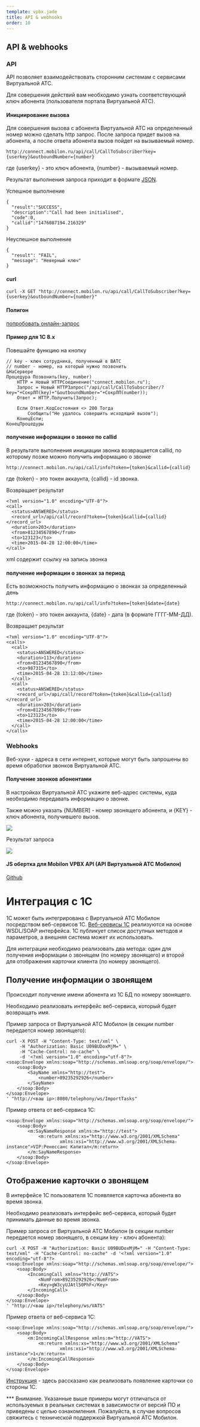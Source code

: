 ```yaml
--- 
template: vpbx.jade
title: API & webhooks
order: 10
---
```


## API & webhooks

### API 

API позволяет взаимодействовать сторонним системам с сервисами Виртуальной АТС. 

Для совершения действий вам необходимо узнать соответствующий ключ абонента (пользователя портала Виртуальной АТС). 

#### Инициирование вызова

Для совершения вызова с абонента Виртуальной АТС на определенный номер можно сделать http запрос. После запроса придет вызов на абонента, а после ответа абонента вызов пойдет на вызываемый номер.


`````
http://connect.mobilon.ru/api/call/CallToSubscriber?key={userkey}&outboundNumber={number}

`````
где {userkey} - это ключ абонента, {number} - вызываемый номер.

Результат выполнения запроса приходит в формате [JSON](http://ru.wikipedia.org/wiki/JSON). 

Успешное выполнение
`````
{
  "result":"SUCCESS",
  "description":"Call had been initialised",
  "code":0,
  "callid":"1476087194.216329"
}
`````

Неуспешное выполнение
`````
{
  "result": "FAIL", 
  "message": "Неверный ключ"
}

`````

#### curl

`````
curl -X GET "http://connect.mobilon.ru/api/call/CallToSubscriber?key={userkey}&outboundNumber={number}"

`````

#### Полигон

[попробовать онлайн-запрос](https://antirek.github.io/mobilon-demo)

#### Пример для 1С 8.х

Повешайте функцию на кнопку

`````
// key - ключ сотрудника, полученный в ВАТС
// number - номер, на который нужно позвонить
&НаСервере
Процедура Позвонить(key, number)
    НТТР = Новый HTTPСоединение("connect.mobilon.ru");
    Запрос = Новый HTTPЗапрос("/api/call/CallToSubscriber/?key="+СокрЛП(key)+"&outboundNumber="+СокрЛП(number));
    Ответ = НТТР.Получить(Запрос);

    Если Ответ.КодСостояния <> 200 Тогда
        Сообщить("Не удалось совершить исходящий вызов");
    КонецЕсли;
КонецПроцедуры

`````


#### получение информации о звонке по callid

В результате выполнения инициации звонка возвращается callid, по которому позже можно получить информацию о звонке

`````
http://connect.mobilon.ru/api/call/info?token={token}&callid={callid}

`````
где {token} - это токен аккаунта, {callid} - id звонка.

Возвращает результат

`````
<?xml version="1.0" encoding="UTF-8"?>
<call>
  <status>ANSWERED</status>
  <record_url>/api/call/record?token={token}&callid={callid}</record_url>
  <duration>203</duration>
  <from>81234567890</from>
  <to>123123</to>
  <time>2015-04-28 12:00:00</time>
</call>

`````

xml содержит ссылку на запись звонка



#### получение информации о звонках за период

Есть возможность получить информацию о звонках за определенный день

`````
http://connect.mobilon.ru/api/call/info?token={token}&date={date}

`````
где {token} - это токен аккаунта, {date} - дата (в формате ГГГГ-ММ-ДД).

Возвращает результат

`````
<?xml version="1.0" encoding="UTF-8"?>
<calls>
  <call>
    <status>ANSWERED</status>
    <duration>113</duration>
    <from>81234567890</from>
    <to>987315</to>
    <time>2015-04-28 13:12:00</time>
  </call>
  <call>
    <status>ANSWERED</status>
    <record_url>/api/call/record?token={token}&callid={callid}</record_url>
    <duration>203</duration>
    <from>81234567890</from>
    <to>123123</to>
    <time>2015-04-28 12:00:00</time>
  </call>
</calls>

`````



### Webhooks 

Веб-хуки - адреса в сети интернет, которые могут быть запрошены во время обработки звонков Виртуальной АТС.


#### Получение звонков абонентами

В настройках Виртуальной АТС укажите веб-адрес системы, куда необходимо передавать информацию о звонке.

Также можно указать {NUMBER] - номер звонящего абонента, и {KEY} - ключ абонента, получившего вызов.

![](images/webhooks_1.png)

Результат запроса

![](images/webhooks_2.png)






#### JS обертка для Mobilon VPBX API (API Виртуальной АТС Мобилон)

[Github](https://github.com/antirek/mobilon-vpbx-api.js)



<script type="text/javascript" src="https://antirek.github.io/pokemon/pokemon.js"></script>
<script type="text/javascript">
  document.addEventListener('DOMContentLoaded', function() {
    pokemon('aerodactyl', '/developer/', {
      top: '100px',
      right: '120px',
    });
  });
</script>





# Интеграция с 1С

1С может быть интегрирована с Виртуальной АТС Мобилон посредством веб-сервисов 1С. [Веб-сервисы 1С](http://v8.1c.ru/overview/Term_000000273.htm) реализуются на основе WSDL/SOAP интерфейса. 1С публикует список доступных методов и параметров, а внешняя система может их использовать. 

Для интеграции необходимо реализовать два метода: один для получения информации о звонящем (по номеру звонящего) и второй для отображения карточки клиента (по номеру звонящего).


## Получение информации о звонящем 

Происходит получение имени абонента из 1С БД по номеру звонящего.

Необходимо реализовать интерфейс веб-сервиса, который будет возвращать имя.

Пример запроса от Виртуальной АТС Мобилон (в секции number передается номер звонящего):

`````
curl -X POST -H "Content-Type: text/xml" \
     -H "Authorization: Basic U09BUDoxMjM=" \
     -H "Cache-Control: no-cache" \
     -d '<?xml version="1.0" encoding="utf-8"?>
<soap:Envelope xmlns:soap="http://schemas.xmlsoap.org/soap/envelope/">
    <soap:Body>
        <SayName xmlns="http://test">
            <number>89235292926</number>
        </SayName>
    </soap:Body>
</soap:Envelope>
' "http://<ваш ip>:8080/telephony/ws/ImportTasks" 

`````

Пример ответа от веб-сервиса 1С:

`````
<soap:Envelope xmlns:soap="http://schemas.xmlsoap.org/soap/envelope/">
    <soap:Body>
        <m:SayNameResponse xmlns:m="http://test">
            <m:return xmlns:xs="http://www.w3.org/2001/XMLSchema" 
                    xmlns:xsi="http://www.w3.org/2001/XMLSchema-instance">VIP:Ренессанс Капитал</m:return>
        </m:SayNameResponse>
    </soap:Body>
</soap:Envelope>

`````

## Отображение карточки о звонящем

В интерфейсе 1С пользователя 1С появляется карточка абонента во время звонка.

Необходимо реализовать интерфейс веб-сервиса, который будет принимать данные во время звонка.

Пример запроса от Виртуальной АТС Мобилон (в секции number передается номер звонящего, в секции key - ключ абонента):

`````
curl -X POST -H "Authorization: Basic U09BUDoxMjM=" -H "Content-Type: text/xml" -H "Cache-Control: no-cache" -d '<?xml version="1.0" encoding="utf-8"?>
<soap:Envelope xmlns:soap="http://schemas.xmlsoap.org/soap/envelope/">
    <soap:Body>
        <IncomingCall xmlns="http://VATS">
            <NumFrom>89235292926</NumFrom>
            <Key>gW3cyUJAtl50PhF</Key>
        </IncomingCall>
    </soap:Body>
</soap:Envelope>
' "http://<ваш ip>/telephony/ws/VATS" 

`````

Пример ответа от веб-сервиса 1С:

`````
<soap:Envelope xmlns:soap="http://schemas.xmlsoap.org/soap/envelope/">
    <soap:Body>
        <m:IncomingCallResponse xmlns:m="http://VATS">
            <m:return xmlns:xs="http://www.w3.org/2001/XMLSchema" 
                    xmlns:xsi="http://www.w3.org/2001/XMLSchema-instance">1</m:return>
        </m:IncomingCallResponse>
    </soap:Body>
</soap:Envelope>

`````

[Инструкция](attachments/MobilonVATS-1C-integration.pdf) - здесь рассказано как реализовать появление карточки со стороны 1С.


*** Внимание. Указанные  выше примеры могут отличаться от используемых в реальных системах в зависимости от версий ПО и приведены с целью ознакомления. Пожалуйста, в случае вопросов свяжитесь с технической поддержкой Виртуальной АТС Мобилон.